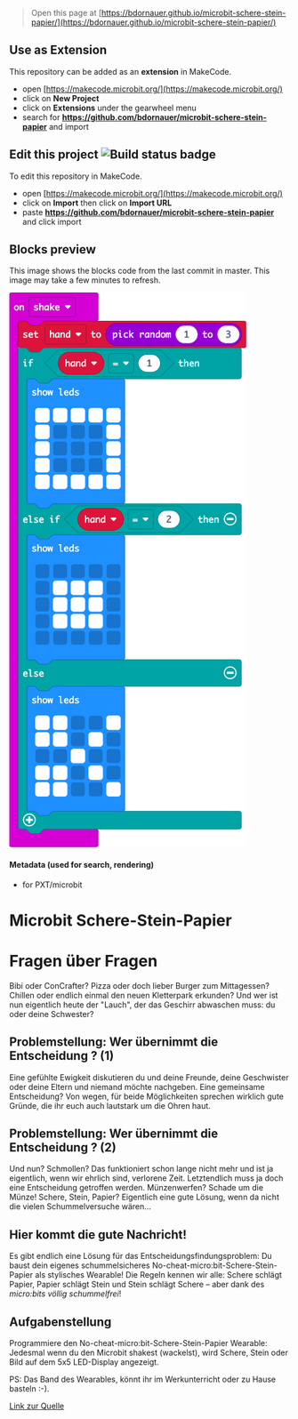 
> Open this page at [https://bdornauer.github.io/microbit-schere-stein-papier/](https://bdornauer.github.io/microbit-schere-stein-papier/)

## Use as Extension

This repository can be added as an **extension** in MakeCode.

* open [https://makecode.microbit.org/](https://makecode.microbit.org/)
* click on **New Project**
* click on **Extensions** under the gearwheel menu
* search for **https://github.com/bdornauer/microbit-schere-stein-papier** and import

## Edit this project ![Build status badge](https://github.com/bdornauer/microbit-schere-stein-papier/workflows/MakeCode/badge.svg)

To edit this repository in MakeCode.

* open [https://makecode.microbit.org/](https://makecode.microbit.org/)
* click on **Import** then click on **Import URL**
* paste **https://github.com/bdornauer/microbit-schere-stein-papier** and click import

## Blocks preview

This image shows the blocks code from the last commit in master.
This image may take a few minutes to refresh.

![A rendered view of the blocks](https://github.com/bdornauer/microbit-schere-stein-papier/raw/master/.github/makecode/blocks.png)

#### Metadata (used for search, rendering)

* for PXT/microbit
<script src="https://makecode.com/gh-pages-embed.js"></script><script>makeCodeRender("{{ site.makecode.home_url }}", "{{ site.github.owner_name }}/{{ site.github.repository_name }}");</script>

# Microbit Schere-Stein-Papier 

# Fragen über Fragen
Bibi oder ConCrafter? Pizza oder doch lieber Burger zum Mittagessen? Chillen oder endlich einmal 
den neuen Kletterpark erkunden? Und wer ist nun eigentlich heute der "Lauch", der das Geschirr 
abwaschen muss: du oder deine Schwester? 

## Problemstellung: Wer übernimmt die Entscheidung ? (1)
Eine gefühlte Ewigkeit diskutieren du und deine Freunde, 
deine Geschwister oder deine Eltern und niemand möchte nachgeben. Eine gemeinsame Entscheidung? 
Von wegen, für beide Möglichkeiten sprechen wirklich gute Gründe, die ihr euch auch lautstark
um die Ohren haut.

## Problemstellung: Wer übernimmt die Entscheidung ? (2)

Und nun? Schmollen? Das funktioniert schon lange nicht mehr und ist ja eigentlich, wenn wir ehrlich
sind, verlorene Zeit. Letztendlich muss ja doch eine Entscheidung getroffen werden. Münzenwerfen? 
Schade um die Münze! Schere, Stein, Papier? Eigentlich eine gute Lösung, wenn da nicht die vielen 
Schummelversuche wären…

## Hier kommt die gute Nachricht! 
Es gibt endlich eine Lösung für das Entscheidungsfindungsproblem: 
Du baust dein eigenes schummelsicheres No-cheat-micro:bit-Schere-Stein-Papier als stylisches Wearable!
Die Regeln kennen wir alle: Schere schlägt Papier, Papier schlägt Stein und Stein schlägt Schere – 
aber dank des *micro:bits völlig schummelfrei*!

## Aufgabenstellung 
Programmiere den No-cheat-micro:bit-Schere-Stein-Papier Wearable: Jedesmal wenn du den Microbit shakest 
(wackelst), wird Schere, Stein oder Bild auf dem 5x5 LED-Display angezeigt. 

PS: Das Band des Wearables, könnt ihr im Werkunterricht oder zu Hause basteln :-). 

[Link zur Quelle](https://microbit.eeducation.at/wiki/SchereSteinPapier)